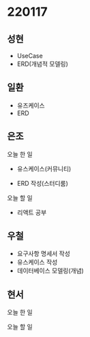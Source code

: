 # 220117

## 성현

- UseCase
- ERD(개념적 모델링)

## 일환

- 유즈케이스
- ERD

## 은조

오늘 한 일

- 유스케이스(커뮤니티)

- ERD 작성(스터디룸)

오늘 할 일

- 리액트 공부

## 우철

- 요구사항 명세서 작성
- 유스케이스 작성
- 데이터베이스 모델링(개념)

## 현서

오늘 한 일

오늘 할 일
